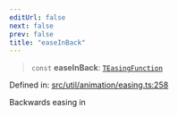 ```yaml
---
editUrl: false
next: false
prev: false
title: "easeInBack"
---
```


> `const` **easeInBack**: [`TEasingFunction`](/api/fabric/namespaces/util/type-aliases/teasingfunction/)

Defined in: [src/util/animation/easing.ts:258](https://github.com/fabricjs/fabric.js/blob/977f797255d8c56b5b68360b0d45bed33697d2e8/src/util/animation/easing.ts#L258)

Backwards easing in
